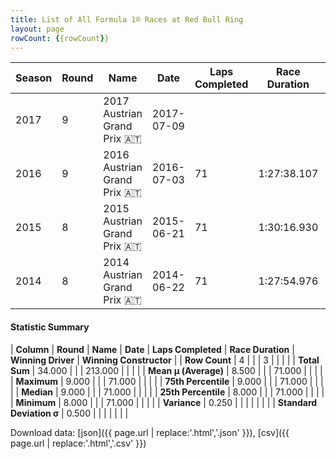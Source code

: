 ```yaml
---
title: List of All Formula 1® Races at Red Bull Ring
layout: page
rowCount: {{rowCount}}
---
```


| Season | Round | Name | Date | Laps Completed | Race Duration | Winning Driver | Winning Constructor |
|--|--|--|--|--|--|--|--|
| 2017 | 9 | 2017 Austrian Grand Prix 🇦🇹 | 2017-07-09 |   |   |   |   |
| 2016 | 9 | 2016 Austrian Grand Prix 🇦🇹 | 2016-07-03 | 71 | 1:27:38.107 | Lewis Hamilton 🇬🇧 | Mercedes 🇩🇪 |
| 2015 | 8 | 2015 Austrian Grand Prix 🇦🇹 | 2015-06-21 | 71 | 1:30:16.930 | Nico Rosberg 🇩🇪 | Mercedes 🇩🇪 |
| 2014 | 8 | 2014 Austrian Grand Prix 🇦🇹 | 2014-06-22 | 71 | 1:27:54.976 | Nico Rosberg 🇩🇪 | Mercedes 🇩🇪 |

#### Statistic Summary

| **Column** | **Round** | **Name** | **Date** | **Laps Completed** | **Race Duration** | **Winning Driver** | **Winning Constructor** |
| **Row Count** | 4 |  |  | 3 |  |  |  |
| **Total Sum** | 34.000 |  |  | 213.000 |  |  |  |
| **Mean μ (Average)** | 8.500 |  |  | 71.000 |  |  |  |
| **Maximum** | 9.000 |  |  | 71.000 |  |  |  |
| **75th Percentile** | 9.000 |  |  | 71.000 |  |  |  |
| **Median** | 9.000 |  |  | 71.000 |  |  |  |
| **25th Percentile** | 8.000 |  |  | 71.000 |  |  |  |
| **Minimum** | 8.000 |  |  | 71.000 |  |  |  |
| **Variance** | 0.250 |  |  |  |  |  |  |
| **Standard Deviation σ** | 0.500 |  |  |  |  |  |  |

Download data: [json]({{ page.url | replace:'.html','.json' }}), [csv]({{ page.url | replace:'.html','.csv' }})
